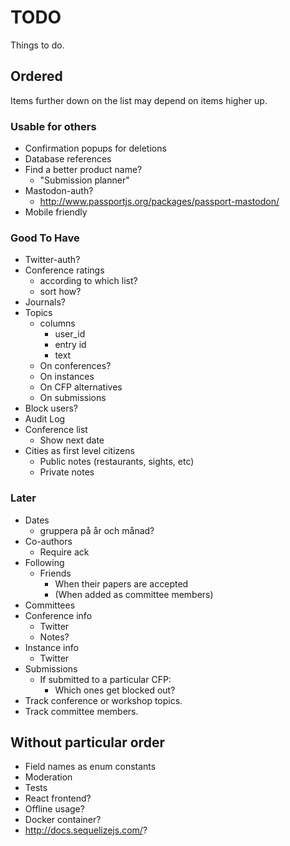 # TODO

Things to do.

## Ordered

Items further down on the list may depend on items higher up.

### Usable for others

* Confirmation popups for deletions
* Database references
* Find a better product name?
  * "Submission planner"
* Mastodon-auth?
  * http://www.passportjs.org/packages/passport-mastodon/
* Mobile friendly

### Good To Have

* Twitter-auth?
* Conference ratings
  * according to which list?
  * sort how?
* Journals?
* Topics
  * columns
    * user_id
    * entry id
    * text
  * On conferences?
  * On instances
  * On CFP alternatives
  * On submissions
* Block users?
* Audit Log
* Conference list
  * Show next date
* Cities as first level citizens
  * Public notes (restaurants, sights, etc)
  * Private notes

### Later

* Dates
  * gruppera på år och månad?
* Co-authors
  * Require ack
* Following
  * Friends
    * When their papers are accepted
    * (When added as committee members)
* Committees
* Conference info
  * Twitter
  * Notes?
* Instance info
  * Twitter
* Submissions
  * If submitted to a particular CFP:
    * Which ones get blocked out?
* Track conference or workshop topics.
* Track committee members.

## Without particular order

* Field names as enum constants
* Moderation
* Tests
* React frontend?
* Offline usage?
* Docker container?
* http://docs.sequelizejs.com/?
